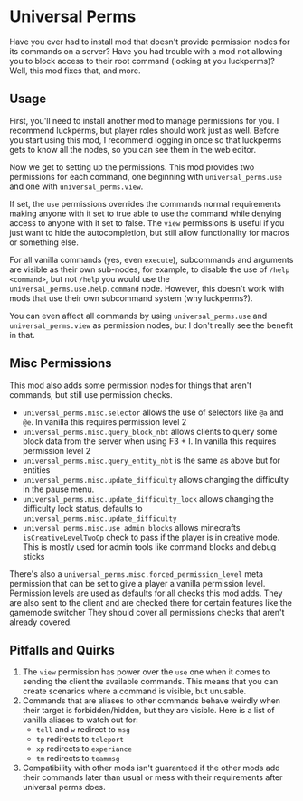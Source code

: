 # Universal Perms
Have you ever had to install mod that doesn't provide permission nodes for its commands on a server? 
Have you had trouble with a mod not allowing you to block access to their root command (looking at you luckperms)? 
Well, this mod fixes that, and more.

## Usage
First, you'll need to install another mod to manage permissions for you. I recommend luckperms, but player roles should work just as well.
Before you start using this mod, I recommend logging in once so that luckperms gets to know all the nodes, so you can see them in the web editor.

Now we get to setting up the permissions. This mod provides two permissions for each command, one beginning with `universal_perms.use` and one with `universal_perms.view`.

If set, the `use` permissions overrides the commands normal requirements making anyone with it set to true able to use the command while denying access to anyone with it set to false.
The `view` permissions is useful if you just want to hide the autocompletion, but still allow functionality for macros or something else.

For all vanilla commands (yes, even `execute`), subcommands and arguments are visible as their own sub-nodes, for example, to disable the use of `/help <command>`, but not `/help` you would use the `universal_perms.use.help.command` node. However, this doesn't work with mods that use their own subcommand system (why luckperms?).

You can even affect all commands by using `universal_perms.use` and `universal_perms.view` as permission nodes, but I don't really see the benefit in that.

## Misc Permissions
This mod also adds some permission nodes for things that aren't commands, but still use permission checks. 
* `universal_perms.misc.selector` allows the use of selectors like `@a` and `@e`. In vanilla this requires permission level 2
* `universal_perms.misc.query_block_nbt` allows clients to query some block data from the server when using F3 + I. In vanilla this requires permission level 2
* `universal_perms.misc.query_entity_nbt` is the same as above but for entities
* `universal_perms.misc.update_difficulty` allows changing the difficulty in the pause menu. 
* `universal_perms.misc.update_difficulty_lock` allows changing the difficulty lock status, defaults to `universal_perms.misc.update_difficulty`
* `universal_perms.misc.use_admin_blocks` allows minecrafts `isCreativeLevelTwoOp` check to pass if the player is in creative mode. 
  This is mostly used for admin tools like command blocks and debug sticks

There's also a `universal_perms.misc.forced_permission_level` meta permission that can be set to give a player a vanilla permission level. 
Permission levels are used as defaults for all checks this mod adds. They are also sent to the client and are checked there for certain features like the gamemode switcher
They should cover all permissions checks that aren't already covered.

## Pitfalls and Quirks
1. The `view` permission has power over the `use` one when it comes to sending the client the available commands. This means that you can create scenarios where a command is visible, but unusable.
2. Commands that are aliases to other commands behave weirdly when their target is forbidden/hidden, but they are visible. Here is a list of vanilla aliases to watch out for:
    * `tell` and `w` redirect to `msg`
    * `tp` redirects to `teleport`
    * `xp` redirects to `experiance`
    * `tm` redirects to `teammsg`
3. Compatibility with other mods isn't guaranteed if the other mods add their commands later than usual or mess with their requirements after universal perms does.